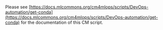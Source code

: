 Please see [https://docs.mlcommons.org/cm4mlops/scripts/DevOps-automation/get-conda](https://docs.mlcommons.org/cm4mlops/scripts/DevOps-automation/get-conda) for the documentation of this CM script.
